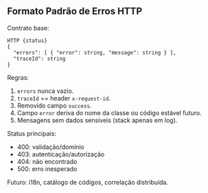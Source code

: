 ## Formato Padrão de Erros HTTP

Contrato base:

```
HTTP {status}
{
  "errors": [ { "error": string, "message": string } ],
  "traceId": string
}
```

Regras:

1. `errors` nunca vazio.
2. `traceId` == header `x-request-id`.
3. Removido campo `success`.
4. Campo `error` deriva do nome da classe ou código estável futuro.
5. Mensagens sem dados sensíveis (stack apenas em log).

Status principais:

- 400: validação/domínio
- 403: autenticação/autorização
- 404: não encontrado
- 500: erro inesperado

Futuro: i18n, catálogo de códigos, correlação distribuída.

